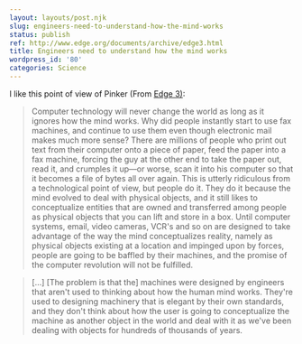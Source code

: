 ```yaml
---
layout: layouts/post.njk
slug: engineers-need-to-understand-how-the-mind-works
status: publish
ref: http://www.edge.org/documents/archive/edge3.html
title: Engineers need to understand how the mind works
wordpress_id: '80'
categories: Science
---
```


I like this point of view of Pinker (From [Edge 3)](http://www.edge.org/documents/archive/edge3.html):


> Computer technology will never change the world as long as it ignores how the mind works. Why did people instantly start to use fax machines, and continue to use them even though electronic mail makes much more sense? There are millions of people who print out text from their computer onto a piece of paper, feed the paper into a fax machine, forcing the guy at the other end to take the paper out, read it, and crumples it up—or worse, scan it into his computer so that it becomes a file of bytes all over again. This is utterly ridiculous from a technological point of view, but people do it. They do it because the mind evolved to deal with physical objects, and it still likes to conceptualize entities that are owned and transferred among people as physical objects that you can lift and store in a box. Until computer systems, email, video cameras, VCR's and so on are designed to take advantage of the way the mind conceptualizes reality, namely as physical objects existing at a location and impinged upon by forces, people are going to be baffled by their machines, and the promise of the computer revolution will not be fulfilled.
>
>

>
> [...] [The problem is that the] machines were designed by engineers that aren't used to thinking about how the human mind works. They're used to designing machinery that is elegant by their own standards, and they don't think about how the user is going to conceptualize the machine as another object in the world and deal with it as we've been dealing with objects for hundreds of thousands of years.
